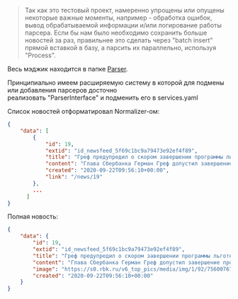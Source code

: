 > Так как это тестовый проект, намеренно упрощены или опущены некоторые важные моменты, 
например - обработка ошибок, вывод обрабатываемой информации и/или логирование работы парсера.
Если бы нам было необходимо сохранить больше новостей за раз, правильнее это сделать через
"batch insert" прямой вставкой в базу, а парсить их параллельно, используя "Process". 

Весь мэджик находится в папке [Parser](src/Parser).

Принципиально имеем расширяемую систему в которой для подмены или добавления парсеров досточно  
реализовать "ParserInterface" и подменить его в services.yaml

Список новостей отформатировал Normalizer-ом:
```json
{
    "data": [
        {
            "id": 19,
            "extid": "id_newsfeed_5f69c1bc9a79473e92ef4f89",
            "title": "Греф предупредил о скором завершении программы льготной ипотеки под 6,5%",
            "content": "Глава Сбербанка Герман Греф допустил завершение программы льготной ипотеки на покупку жилья у застройщиков под 6,5% годовых. При этом Греф не исключил и  дальнейшего снижения ставки по ипотеке, а такж...",
            "created": "2020-09-22T09:56:10+00:00",
            "link": "/news/19"
        },
        ...
      ]
}
```

Полная новость:
```json
{
    "data": {
        "id": 19,
        "extid": "id_newsfeed_5f69c1bc9a79473e92ef4f89",
        "title": "Греф предупредил о скором завершении программы льготной ипотеки под 6,5%",
        "content": "Глава Сбербанка Герман Греф допустил завершение программы льготной ипотеки на покупку жилья у застройщиков под 6,5% годовых. При этом Греф не исключил и  дальнейшего снижения ставки по ипотеке, а также ключевой ставки Центробанка. Об этом заявил глава банка Герман Греф в интервью телеканалу «Россия-24». Глава Сбербанка считает, что программа льготной ипотеки в ее нынешнем объеме долго продолжаться не может, скорее всего, она скоро закончится. «Разрыв ставок не столь драматичен уже, и если дальше будут снижаться ставки Центрального банка, все-таки ставки на ипотеку будут дальше немного снижаться еще», — сказал Греф. Правительство пока не определилось насчет продления программы субсидирования, но глава Минстроя Владимир Якушев допустил продление ипотеки под 6,5% в 2021 году. Ставки в рыночном сегменте ипотеки в России, по данным «Дом.РФ» находятся на уровне 8-8,5%, в то время как еще год назад они составляли 10-10,5%. На рынке новостроек средние ставки по ипотеке сейчас составляют около 6% — порядка 90% общего объема ипотеки для покупки нового жилья выдается в рамках программ с господдержкой. «Дальнейшая динамика ставок по ипотеке в новостройках зависит от того, будет ли продлена программа субсидирования. Текущая дата окончания действия программы — 1 ноября 2020 года. Если говорить о рыночном сегменте, значимое снижение ставок уже маловероятно, скорее до конца 2021 года они могут «отыграть» часть снижения 2020. Текущий уровень является минимальным за всю историю. Напомню, что еще год назад ставки составляли 10-11%, снижение за год на 2-2,5 п.п.», — рассказал «РБК-Недвижимости» руководитель Аналитического центра «Дом.РФ» Михаил Гольдберг. Сейчас ставки по ипотеке в России находятся на минимальных значениях за всю историю. Этому способствует как мягкая денежно-кредитная политика Центробанка, так и льготные кредитные программы — в первую очередь ипотека на покупку жилья у застройщиков по ставке до 6,5% годовых, которая сформировала ажиотажный спрос на ипотеку. По данным «Дом.РФ», в августе было выдано 148 тыс. ипотечных кредитов на сумму 375 млрд руб., что стало рекордным показателем.",
        "image": "https://s0.rbk.ru/v6_top_pics/media/img/1/92/756007673511921.jpg",
        "created": "2020-09-22T09:56:10+00:00"
    }
}
```